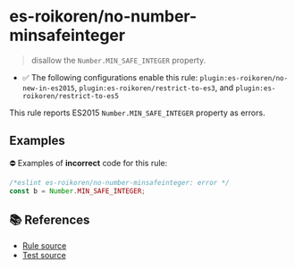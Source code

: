 # es-roikoren/no-number-minsafeinteger
> disallow the `Number.MIN_SAFE_INTEGER` property.

- ✅ The following configurations enable this rule: `plugin:es-roikoren/no-new-in-es2015`, `plugin:es-roikoren/restrict-to-es3`, and `plugin:es-roikoren/restrict-to-es5`

This rule reports ES2015 `Number.MIN_SAFE_INTEGER` property as errors.

## Examples

⛔ Examples of **incorrect** code for this rule:

```js
/*eslint es-roikoren/no-number-minsafeinteger: error */
const b = Number.MIN_SAFE_INTEGER;
```

## 📚 References

- [Rule source](https://github.com/roikoren755/eslint-plugin-es/blob/v2.0.8/src/rules/no-number-minsafeinteger.ts)
- [Test source](https://github.com/roikoren755/eslint-plugin-es/blob/v2.0.8/tests/src/rules/no-number-minsafeinteger.ts)

